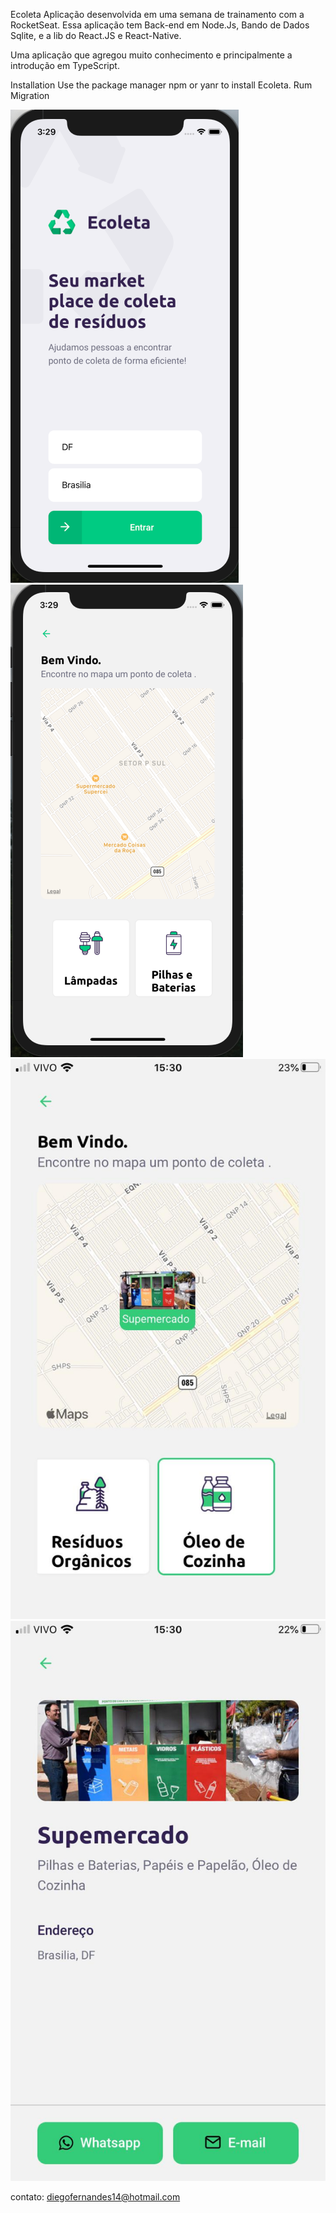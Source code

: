 Ecoleta
Aplicação desenvolvida em uma semana de trainamento com a RocketSeat.
Essa aplicação tem Back-end em Node.Js, Bando de Dados Sqlite, e a lib do 
React.JS e React-Native.

Uma aplicação que agregou muito conhecimento e principalmente a introdução em TypeScript.

Installation
Use the package manager npm or yanr to install Ecoleta.
Rum Migration

![Screenshot](inicio.png)
![Screenshot](ponto.png)
![Screenshot](selected.png)
![Screenshot](description.png)

contato: diegofernandes14@hotmail.com